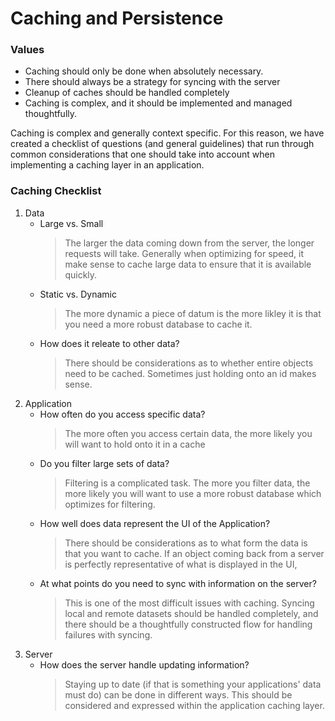 
# Caching and Persistence

### Values 
* Caching should only be done when absolutely necessary. 
* There should always be a strategy for syncing with the server
* Cleanup of caches should be handled completely
* Caching is complex, and it should be implemented and managed thoughtfully.

Caching is complex and generally context specific. For this reason, we have created a checklist of questions (and general guidelines) that run through common considerations that one should take into account when implementing a caching layer in an application. 

### Caching Checklist

1. Data
    * Large vs. Small
       > The larger the data coming down from the server, the longer requests will take. Generally when optimizing for speed, it make sense to cache large data to ensure that it is available quickly. 
    * Static vs. Dynamic
       > The more dynamic a piece of datum is the more likley it is that you need a more robust database to cache it. 
    * How does it releate to other data?
       > There should be considerations as to whether entire objects need to be cached. Sometimes just holding onto an id makes sense. 
2. Application
    * How often do you access specific data?
       > The more often you access certain data, the more likely you will want to hold onto it in a cache
    * Do you filter large sets of data?
       > Filtering is a complicated task. The more you filter data, the more likely you will want to use a more robust database which optimizes for filtering. 
    * How well does data represent the UI of the Application?
       > There should be considerations as to what form the data is that you want to cache. If an object coming back from a server is perfectly representative of what is displayed in the UI, 
    * At what points do you need to sync with information on the server?
       > This is one of the most difficult issues with caching. Syncing local and remote datasets should be handled completely, and there should be a thoughtfully constructed flow for handling failures with syncing. 
3. Server
    * How does the server handle updating information?
       > Staying up to date (if that is something your applications' data must do) can be done in different ways. This should be considered and expressed within the application caching layer. 
